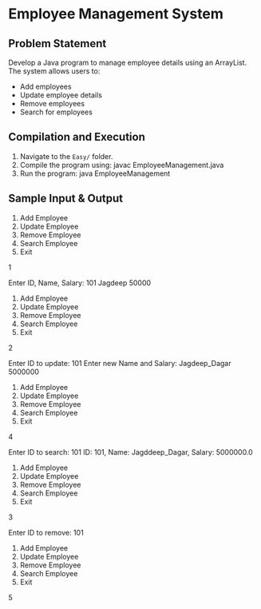 # Employee Management System

## Problem Statement
Develop a Java program to manage employee details using an ArrayList. The system allows users to:
- Add employees
- Update employee details
- Remove employees
- Search for employees

## Compilation and Execution
1. Navigate to the `Easy/` folder.
2. Compile the program using:
   javac EmployeeManagement.java
3. Run the program:
   java EmployeeManagement

## Sample Input & Output
1. Add Employee
2. Update Employee
3. Remove Employee
4. Search Employee
5. Exit

1

Enter ID, Name, Salary:
101 Jagdeep 50000
1. Add Employee
2. Update Employee
3. Remove Employee
4. Search Employee
5. Exit

2

Enter ID to update:
101
Enter new Name and Salary:
Jagdeep_Dagar 5000000
1. Add Employee
2. Update Employee
3. Remove Employee
4. Search Employee
5. Exit

4

Enter ID to search:
101
ID: 101, Name: Jagddeep_Dagar, Salary: 5000000.0
1. Add Employee
2. Update Employee
3. Remove Employee
4. Search Employee
5. Exit

3

Enter ID to remove:
101
1. Add Employee
2. Update Employee
3. Remove Employee
4. Search Employee
5. Exit

5
